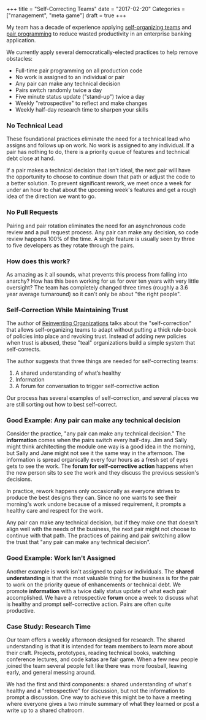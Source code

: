 +++
title = "Self-Correcting Teams"
date = "2017-02-20"
Categories = ["management", "meta game"]
draft = true
+++

My team has a decade of experience applying
[self-organizing teams](/self-organizing-teams/) and
[pair programming](/pairprogramming/) to reduce wasted productivity in an
enterprise banking application.

We currently apply several democratically-elected practices to help remove
obstacles:

+ Full-time pair programming on all production code
+ No work is assigned to an individual or pair
+ Any pair can make any technical decision
+ Pairs switch randomly twice a day
+ Five minute status update ("stand-up") twice a day
+ Weekly "retrospective" to reflect and make changes
+ Weekly half-day research time to sharpen your skills

### No Technical Lead

These foundational practices eliminate the need for a technical lead who assigns
and follows up on work. No work is assigned to any individual. If a pair has
nothing to do, there is a priority queue of features and technical debt close at
hand. 

If a pair makes a technical decision that isn't ideal, the next pair will have
the opportunity to choose to continue down that path or adjust the code to a
better solution. To prevent significant rework, we meet once a week for under an
hour to chat about the upcoming week's features and get a rough idea of the
direction we want to go.

### No Pull Requests

Pairing and pair rotation eliminates the need for an asynchronous code review
and a pull request process. Any pair can make any decision, so code review
happens 100% of the time. A single feature is usually seen by three to five
developers as they rotate through the pairs.

### How does this work?

As amazing as it all sounds, what prevents this process from falling into
anarchy? How has this been working for us for over ten years with very little
oversight? The team has completely changed three times (roughly a 3.6 year
average turnaround) so it can't only be about "the right people".

### Self-Correction While Maintaining Trust

The author of
[Reinventing Organizations](http://www.reinventingorganizations.com/) talks
about the "self-correction" that allows self-organizing teams to adapt without
putting a thick rule-book of policies into place and revoking trust. Instead of
adding new policies when trust is abused, these "teal" organizations build a
simple system that self-corrects.

The author suggests that three things are needed for self-correcting teams:

1. A shared understanding of what’s healthy
2. Information
3. A forum for conversation to trigger self-corrective action

Our process has several examples of self-correction, and several places we are
still sorting out how to best self-correct.

### Good Example: Any pair can make any technical decision

Consider the practice, "any pair can make any technical decision." The
**information** comes when the pairs switch every half-day. Jim and Sally might
think architecting the module one way is a good idea in the morning, but Sally
and Jane might not see it the same way in the afternoon. The information is
spread organically every four hours as a fresh set of eyes gets to see the work.
The **forum for self-corrective action** happens when the new person sits to see
the work and they discuss the previous session's decisions. 

In practice, rework happens only occasionally as everyone strives to produce the
best designs they can. Since no one wants to see their morning's work undone
because of a missed requirement, it prompts a healthy care and respect for the
work.

Any pair can make any technical decision, but if they make one that doesn't
align well with the needs of the business, the next pair might not choose to
continue with that path. The practices of pairing and pair switching allow the
trust that "any pair can make any technical decision".

### Good Example: Work Isn't Assigned

Another example is work isn't assigned to pairs or individuals. The **shared
understanding** is that the most valuable thing for the business is for the pair
to work on the priority queue of enhancements or technical debt. We promote
**information** with a twice daily status update of what each pair accomplished.
We have a retrospective **forum** once a week to discuss what is healthy and
prompt self-corrective action. Pairs are often quite productive. 

### Case Study: Research Time

Our team offers a weekly afternoon designed for research. The shared
understanding is that it is intended for team members to learn more about their
craft. Projects, prototypes, reading technical books, watching conference
lectures, and code katas are fair game. When a few new people joined the team
several people felt like there was more foosball, leaving early, and general
messing around. 

We had the first and third components: a shared understanding of what's healthy
and a "retrospective" for discussion, but not the information to prompt a
discussion. One way to achieve this might be to have a meeting where everyone
gives a two minute summary of what they learned or post a write up to a shared
chatroom. 
